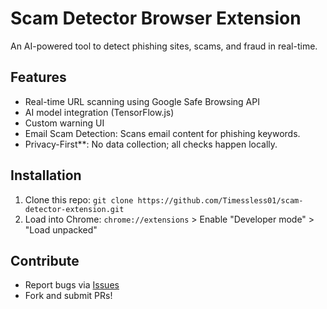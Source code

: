 # Scam Detector Browser Extension
An AI-powered tool to detect phishing sites, scams, and fraud in real-time.

## Features
- Real-time URL scanning using Google Safe Browsing API
- AI model integration (TensorFlow.js)
- Custom warning UI
- Email Scam Detection: Scans email content for phishing keywords.
- Privacy-First**: No data collection; all checks happen locally.

## Installation
1. Clone this repo: `git clone https://github.com/Timessless01/scam-detector-extension.git`
2. Load into Chrome: `chrome://extensions` > Enable "Developer mode" > "Load unpacked"

## Contribute
- Report bugs via [Issues](https://github.com/Timessless01/scam-detector-extension/issues)
- Fork and submit PRs!
